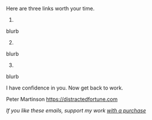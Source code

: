 Here are three links worth your time.

1. [](LINK)

blurb

2. [](LINK)

blurb

3. [](LINK)

blurb

I have confidence in you.  Now get back to work.

Peter Martinson
https://distractedfortune.com

_If you like these emails, support my work [with a purchase](https://distractedfortune.com/store)_
